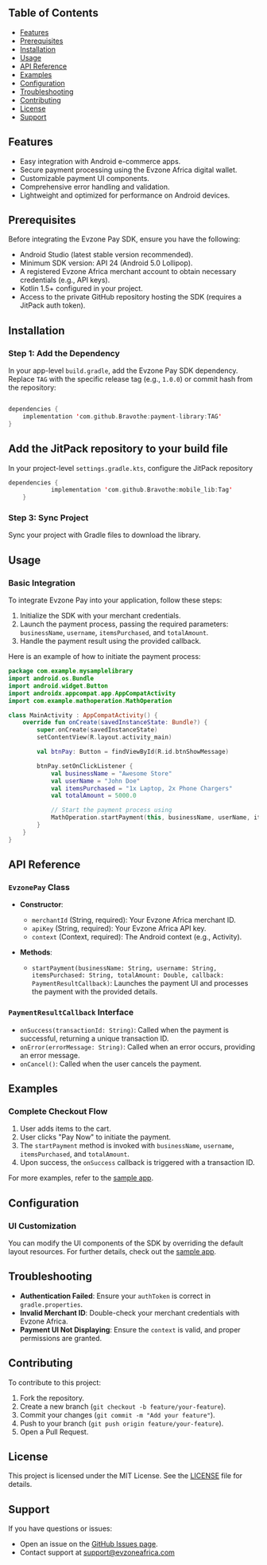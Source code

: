 
## Table of Contents

- [Features](#features)
- [Prerequisites](#prerequisites)
- [Installation](#installation)
- [Usage](#usage)
- [API Reference](#api-reference)
- [Examples](#examples)
- [Configuration](#configuration)
- [Troubleshooting](#troubleshooting)
- [Contributing](#contributing)
- [License](#license)
- [Support](#support)

## Features

- Easy integration with Android e-commerce apps.
- Secure payment processing using the Evzone Africa digital wallet.
- Customizable payment UI components.
- Comprehensive error handling and validation.
- Lightweight and optimized for performance on Android devices.

## Prerequisites

Before integrating the Evzone Pay SDK, ensure you have the following:

- Android Studio (latest stable version recommended).
- Minimum SDK version: API 24 (Android 5.0 Lollipop).
- A registered Evzone Africa merchant account to obtain necessary credentials (e.g., API keys).
- Kotlin 1.5+ configured in your project.
- Access to the private GitHub repository hosting the SDK (requires a JitPack auth token).

## Installation

### Step 1: Add the Dependency

In your app-level `build.gradle`, add the Evzone Pay SDK dependency. Replace `TAG` with the specific release tag (e.g., `1.0.0`) or commit hash from the repository:

```kotlin

dependencies {
    implementation 'com.github.Bravothe:payment-library:TAG'
}
```

## Add the JitPack repository to your build file 

In your project-level `settings.gradle.kts`, configure the JitPack repository

```kotlin
dependencies {
	        implementation 'com.github.Bravothe:mobile_lib:Tag'
	}
```

### Step 3: Sync Project

Sync your project with Gradle files to download the library.

## Usage

### Basic Integration

To integrate Evzone Pay into your application, follow these steps:

1. Initialize the SDK with your merchant credentials.
2. Launch the payment process, passing the required parameters: `businessName`, `username`, `itemsPurchased`, and `totalAmount`.
3. Handle the payment result using the provided callback.

Here is an example of how to initiate the payment process:

```kotlin
package com.example.mysamplelibrary
import android.os.Bundle
import android.widget.Button
import androidx.appcompat.app.AppCompatActivity
import com.example.mathoperation.MathOperation

class MainActivity : AppCompatActivity() {
    override fun onCreate(savedInstanceState: Bundle?) {
        super.onCreate(savedInstanceState)
        setContentView(R.layout.activity_main)

        val btnPay: Button = findViewById(R.id.btnShowMessage)

        btnPay.setOnClickListener {
            val businessName = "Awesome Store"
            val userName = "John Doe"
            val itemsPurchased = "1x Laptop, 2x Phone Chargers"
            val totalAmount = 5000.0

            // Start the payment process using
            MathOperation.startPayment(this, businessName, userName, itemsPurchased, totalAmount)
        }
    }
}

```

## API Reference

### `EvzonePay` Class

- **Constructor**:
  - `merchantId` (String, required): Your Evzone Africa merchant ID.
  - `apiKey` (String, required): Your Evzone Africa API key.
  - `context` (Context, required): The Android context (e.g., Activity).

- **Methods**:
  - `startPayment(businessName: String, username: String, itemsPurchased: String, totalAmount: Double, callback: PaymentResultCallback)`: Launches the payment UI and processes the payment with the provided details.

### `PaymentResultCallback` Interface

- `onSuccess(transactionId: String)`: Called when the payment is successful, returning a unique transaction ID.
- `onError(errorMessage: String)`: Called when an error occurs, providing an error message.
- `onCancel()`: Called when the user cancels the payment.

## Examples

### Complete Checkout Flow

1. User adds items to the cart.
2. User clicks "Pay Now" to initiate the payment.
3. The `startPayment` method is invoked with `businessName`, `username`, `itemsPurchased`, and `totalAmount`.
4. Upon success, the `onSuccess` callback is triggered with a transaction ID.

For more examples, refer to the [sample app](https://github.com/Bravothe/payment-library/tree/main/sample).

## Configuration

### UI Customization

You can modify the UI components of the SDK by overriding the default layout resources. For further details, check out the [sample app](https://github.com/Bravothe/payment-library/tree/main/sample).

## Troubleshooting

- **Authentication Failed**: Ensure your `authToken` is correct in `gradle.properties`.
- **Invalid Merchant ID**: Double-check your merchant credentials with Evzone Africa.
- **Payment UI Not Displaying**: Ensure the `context` is valid, and proper permissions are granted.

## Contributing

To contribute to this project:

1. Fork the repository.
2. Create a new branch (`git checkout -b feature/your-feature`).
3. Commit your changes (`git commit -m "Add your feature"`).
4. Push to your branch (`git push origin feature/your-feature`).
5. Open a Pull Request.

## License

This project is licensed under the MIT License. See the [LICENSE](LICENSE) file for details.

## Support

If you have questions or issues:

- Open an issue on the [GitHub Issues page](https://github.com/Bravothe/payment-library/issues).
- Contact support at support@evzoneafrica.com
